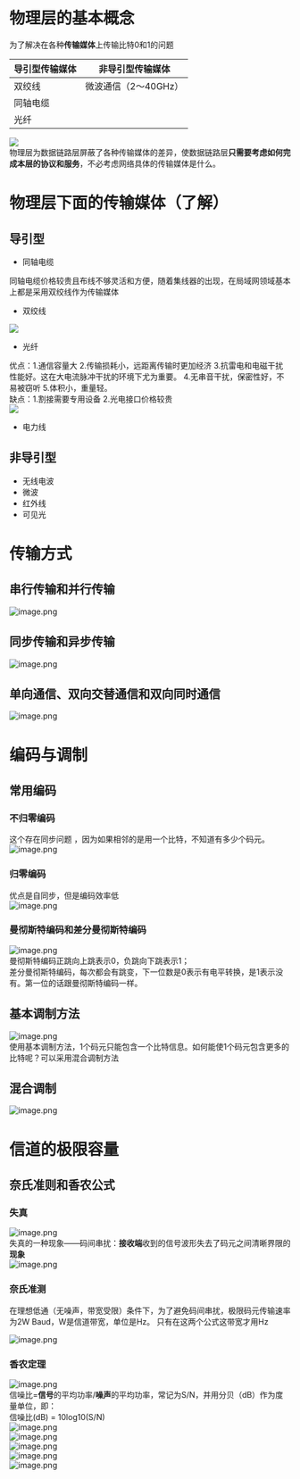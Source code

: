<a name="oqVpK"></a>
# 物理层的基本概念
为了解决在各种**传输媒体**上传输比特0和1的问题

| 导引型传输媒体 | 非导引型传输媒体 |
| --- | --- |
| 双绞线 | 微波通信（2～40GHz） |
| 同轴电缆 |  |
| 光纤 |  |


![](https://cdn.nlark.com/yuque/0/2023/jpeg/33778458/1699257497009-1c634d72-4cc3-4289-bc01-2fb67b8c9b32.jpeg)<br />物理层为数据链路层屏蔽了各种传输媒体的差异，使数据链路层**只需要考虑如何完成本层的协议和服务**，不必考虑网络具体的传输媒体是什么。 
<a name="zQYww"></a>
# 物理层下面的传输媒体（了解）
<a name="rrqeR"></a>
## 导引型

- 同轴电缆

同轴电缆价格较贵且布线不够灵活和方便，随着集线器的出现，在局域网领域基本上都是采用双绞线作为传输媒体

- 双绞线

![](https://cdn.nlark.com/yuque/0/2023/jpeg/anonymous/1699271586332-076046c3-09cd-45c0-a0ab-de56969964af.jpeg#averageHue=%23e2e7d7&id=MbNho&originHeight=747&originWidth=2064&originalType=binary&ratio=1&rotation=0&showTitle=false&status=done&style=none&title=)

- 光纤

优点：1.通信容量大 2.传输损耗小，远距离传输时更加经济 3.抗雷电和电磁干扰性能好。这在大电流脉冲干扰的环境下尤为重要。 4.无串音干扰，保密性好，不易被窃听 5.体积小，重量轻。<br />缺点：1.割接需要专用设备 2.光电接口价格较贵<br />![](https://cdn.nlark.com/yuque/0/2023/jpeg/anonymous/1699271950952-3e8466fc-755c-449d-822d-ad72dab7f7b1.jpeg#averageHue=%23debca5&id=BCWeY&originHeight=656&originWidth=2160&originalType=binary&ratio=1&rotation=0&showTitle=false&status=done&style=none&title=)

- 电力线
<a name="y1FDW"></a>
## 非导引型

- 无线电波
- 微波
- 红外线
- 可见光
<a name="tJzvF"></a>
# 传输方式
<a name="hBYua"></a>
## 串行传输和并行传输
![image.png](https://cdn.nlark.com/yuque/0/2023/png/33778458/1699274567378-c27adfe1-bba0-4f25-b89e-53bb020663ce.png#averageHue=%23f4f3f1&clientId=u85a24307-1a55-4&from=paste&height=565&id=u8407ca25&originHeight=721&originWidth=1860&originalType=binary&ratio=1.274999976158142&rotation=0&showTitle=false&size=521691&status=done&style=none&taskId=ub11b04c9-52fd-4f9f-b8c6-8d87044d24c&title=&width=1458.8235566910305)
<a name="dL8sP"></a>
## 同步传输和异步传输
![image.png](https://cdn.nlark.com/yuque/0/2023/png/33778458/1699274482924-afe38e28-4e06-47a3-8704-af20d70c6ed8.png#averageHue=%23edecec&clientId=u85a24307-1a55-4&from=paste&height=581&id=u8141eae9&originHeight=741&originWidth=1912&originalType=binary&ratio=1.274999976158142&rotation=0&showTitle=false&size=634148&status=done&style=none&taskId=u7ba30ed6-34a7-4653-a0a8-816c9067406&title=&width=1499.607871179167)
<a name="g9gll"></a>
## 单向通信、双向交替通信和双向同时通信
![image.png](https://cdn.nlark.com/yuque/0/2023/png/33778458/1699274529294-4fd96dfa-1ff7-4c71-b966-799395f6c8f2.png#averageHue=%23faf7f5&clientId=u85a24307-1a55-4&from=paste&height=560&id=u6452fde6&originHeight=714&originWidth=1881&originalType=binary&ratio=1.274999976158142&rotation=0&showTitle=false&size=540790&status=done&style=none&taskId=ue8c747b7-1613-462c-90a5-ff5d00584c8&title=&width=1475.2941452343164)
<a name="Ui0tn"></a>
# 编码与调制
<a name="b8vQ3"></a>
## 常用编码
<a name="yT0ad"></a>
### 不归零编码
这个存在同步问题 ，因为如果相邻的是用一个比特，不知道有多少个码元。<br />![image.png](https://cdn.nlark.com/yuque/0/2023/png/33778458/1699274833762-62144266-45c4-4c64-8342-2ab9efd4634f.png#averageHue=%23efe9e5&clientId=u85a24307-1a55-4&from=paste&height=322&id=u1721049f&originHeight=411&originWidth=1902&originalType=binary&ratio=1.274999976158142&rotation=0&showTitle=false&size=547858&status=done&style=none&taskId=ud5df8453-ad4e-4b7c-b9b6-f7233fb4825&title=&width=1491.7647337776023)
<a name="OvQUk"></a>
### 归零编码
优点是自同步，但是编码效率低<br />![image.png](https://cdn.nlark.com/yuque/0/2023/png/33778458/1699274865038-e3348737-717f-4256-80d1-6b2c30fcbf68.png#averageHue=%23f2efef&clientId=u85a24307-1a55-4&from=paste&height=478&id=u47737d0b&originHeight=610&originWidth=1920&originalType=binary&ratio=1.274999976158142&rotation=0&showTitle=false&size=631859&status=done&style=none&taskId=ud700a99d-2826-4526-b9e1-95daf59658f&title=&width=1505.8823811004186)
<a name="Y5WIa"></a>
### 曼彻斯特编码和差分曼彻斯特编码
![image.png](https://cdn.nlark.com/yuque/0/2023/png/33778458/1699274949536-5ed7f73a-e7f9-4856-a862-7b155b57289d.png#averageHue=%23c0cabf&clientId=u85a24307-1a55-4&from=paste&height=425&id=uef1c9f79&originHeight=542&originWidth=1865&originalType=binary&ratio=1.274999976158142&rotation=0&showTitle=false&size=680266&status=done&style=none&taskId=u37358df7-2b10-478c-8b8f-24272c267d0&title=&width=1462.745125391813)<br />曼彻斯特编码正跳向上跳表示0，负跳向下跳表示1；<br />差分曼彻斯特编码，每次都会有跳变，下一位数是0表示有电平转换，是1表示没有。第一位的话跟曼彻斯特编码一样。
<a name="su3NW"></a>
## 基本调制方法
![image.png](https://cdn.nlark.com/yuque/0/2023/png/33778458/1699275710401-742d39d5-8c2e-43a1-9e32-f23916dcdd58.png#averageHue=%23f4f4f4&clientId=u85a24307-1a55-4&from=paste&height=682&id=ub671ba62&originHeight=869&originWidth=1866&originalType=binary&ratio=1.274999976158142&rotation=0&showTitle=false&size=626458&status=done&style=none&taskId=uc7f2d8ec-f7a8-4457-96a9-eaa0dffd593&title=&width=1463.5294391319694)<br />使用基本调制方法，1个码元只能包含一个比特信息。如何能使1个码元包含更多的比特呢？可以采用混合调制方法
<a name="oM0Mi"></a>
## 混合调制
![image.png](https://cdn.nlark.com/yuque/0/2023/png/33778458/1699275892591-a8eb3884-be84-4b9c-ac44-d6badd69d5ad.png#averageHue=%23fdfbfb&clientId=u85a24307-1a55-4&from=paste&height=592&id=ufde0d321&originHeight=755&originWidth=1881&originalType=binary&ratio=1.274999976158142&rotation=0&showTitle=false&size=463235&status=done&style=none&taskId=u6f50edb4-7b32-4dcc-8f02-07335253c43&title=&width=1475.2941452343164)
<a name="MbRcT"></a>
# 信道的极限容量
<a name="oJBvN"></a>
## 奈氏准则和香农公式
<a name="G3uDu"></a>
### 失真
![image.png](https://cdn.nlark.com/yuque/0/2023/png/33778458/1699277535590-8c0d6015-9223-4be3-a7d7-cd16e5f870df.png#averageHue=%23f3f3f2&clientId=ud82462aa-ce6a-4&from=paste&height=700&id=ueb128328&originHeight=892&originWidth=1817&originalType=binary&ratio=1.274999976158142&rotation=0&showTitle=false&size=489590&status=done&style=none&taskId=uf2826c8f-6e0f-4db4-b72f-660ca904160&title=&width=1425.0980658643025)<br />失真的一种现象——码间串扰：**接收端**收到的信号波形失去了码元之间清晰界限的**现象**<br />![image.png](https://cdn.nlark.com/yuque/0/2023/png/33778458/1699277771207-0ec11cc5-c21a-4a0e-8f71-2464f9a93ea4.png#averageHue=%23e9e9e8&clientId=ud82462aa-ce6a-4&from=paste&height=487&id=u3b973629&originHeight=621&originWidth=1561&originalType=binary&ratio=1.274999976158142&rotation=0&showTitle=false&size=397891&status=done&style=none&taskId=u3c577c18-801f-43b6-a519-53319479f4a&title=&width=1224.3137483842465)
<a name="Tkgwg"></a>
### 奈氏准测
在理想低通（无噪声，带宽受限）条件下，为了避免码间串扰，极限码元传输速率为2W Baud，W是信道带宽，单位是Hz。    只有在这两个公式这带宽才用Hz

![image.png](https://cdn.nlark.com/yuque/0/2023/png/33778458/1699283447450-102abeb7-f352-4a1f-86ae-040399f526aa.png#averageHue=%23f3f3f2&clientId=ud82462aa-ce6a-4&from=paste&height=114&id=u71ccab4d&originHeight=145&originWidth=646&originalType=binary&ratio=1.274999976158142&rotation=0&showTitle=false&size=33062&status=done&style=none&taskId=u00b69675-f181-4bfe-a488-faff7cb5aca&title=&width=506.66667614107837)
<a name="gMzv6"></a>
### 香农定理
![image.png](https://cdn.nlark.com/yuque/0/2023/png/33778458/1699283475533-7522d308-66b9-4b5b-baa5-f2fff08fde90.png#averageHue=%23dcdcdc&clientId=ud82462aa-ce6a-4&from=paste&height=143&id=uf5384818&originHeight=182&originWidth=1920&originalType=binary&ratio=1.274999976158142&rotation=0&showTitle=false&size=159276&status=done&style=none&taskId=uf5a01282-b767-4de2-a927-30a21a44245&title=&width=1505.8823811004186)<br />信噪比=**信号**的平均功率/**噪声**的平均功率，常记为S/N，并用分贝（dB）作为度量单位，即：<br />                                            信噪比(dB) = 10log10(S/N)<br />![image.png](https://cdn.nlark.com/yuque/0/2023/png/33778458/1699283668206-86d7b8d9-0548-4416-93ae-be2e2bb93fe2.png#averageHue=%23f3f3f3&clientId=ud82462aa-ce6a-4&from=paste&height=325&id=u98fa75d7&originHeight=414&originWidth=1669&originalType=binary&ratio=1.274999976158142&rotation=0&showTitle=false&size=214533&status=done&style=none&taskId=u57da7cb0-46ca-4f0d-b127-1872c1b7fb6&title=&width=1309.019632321145)<br />![image.png](https://cdn.nlark.com/yuque/0/2023/png/33778458/1699276025278-79aa3595-2216-40ff-b565-dd97cf4f0a49.png#averageHue=%23f0e4e0&clientId=u85a24307-1a55-4&from=paste&height=659&id=u034da9ed&originHeight=840&originWidth=1891&originalType=binary&ratio=1.274999976158142&rotation=0&showTitle=false&size=778266&status=done&style=none&taskId=u73ed2d64-06f1-4a76-83bc-02d4e9b2e75&title=&width=1483.137282635881)<br />![image.png](https://cdn.nlark.com/yuque/0/2023/png/33778458/1699276368724-9055edf6-d2df-4710-a1ea-75c91eab943d.png#averageHue=%23ebebeb&clientId=u85a24307-1a55-4&from=paste&height=478&id=ub6161c9b&originHeight=610&originWidth=1885&originalType=binary&ratio=1.274999976158142&rotation=0&showTitle=false&size=515848&status=done&style=none&taskId=ubae3ebe6-753a-4d66-8410-d29628fab5d&title=&width=1478.4314001949422)<br />![image.png](https://cdn.nlark.com/yuque/0/2023/png/33778458/1699276384828-ccab6b7b-dcbd-4e00-a496-be22d6736d47.png#averageHue=%23eeeeee&clientId=u85a24307-1a55-4&from=paste&height=463&id=ua4a1f90f&originHeight=590&originWidth=1914&originalType=binary&ratio=1.274999976158142&rotation=0&showTitle=false&size=422002&status=done&style=none&taskId=u107d40e5-ad10-421a-81b6-5254e3ada51&title=&width=1501.1764986594799)<br />![image.png](https://cdn.nlark.com/yuque/0/2023/png/33778458/1699276447614-a9d79dc5-ffb1-49f2-a753-577956b59e68.png#averageHue=%23f2f0ee&clientId=u85a24307-1a55-4&from=paste&height=608&id=u03eaf067&originHeight=775&originWidth=1920&originalType=binary&ratio=1.274999976158142&rotation=0&showTitle=false&size=472331&status=done&style=none&taskId=u8c988f91-65ee-4a11-8345-f84ddba1b3c&title=&width=1505.8823811004186)
